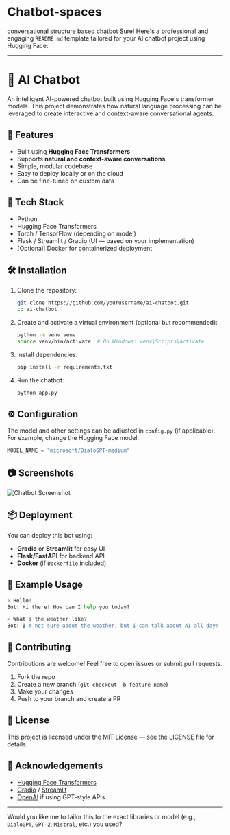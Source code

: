 # Chatbot-spaces
conversational structure based chatbot
Sure! Here's a professional and engaging `README.md` template tailored for your AI chatbot project using Hugging Face:

---

# 🤖 AI Chatbot

An intelligent AI-powered chatbot built using Hugging Face's transformer models. This project demonstrates how natural language processing can be leveraged to create interactive and context-aware conversational agents.

## 🚀 Features

* Built using **Hugging Face Transformers**
* Supports **natural and context-aware conversations**
* Simple, modular codebase
* Easy to deploy locally or on the cloud
* Can be fine-tuned on custom data

## 🧠 Tech Stack

* Python
* Hugging Face Transformers
* Torch / TensorFlow (depending on model)
* Flask / Streamlit / Gradio (UI — based on your implementation)
* \[Optional] Docker for containerized deployment

## 🛠 Installation

1. Clone the repository:

   ```bash
   git clone https://github.com/yourusername/ai-chatbot.git
   cd ai-chatbot
   ```

2. Create and activate a virtual environment (optional but recommended):

   ```bash
   python -m venv venv
   source venv/bin/activate  # On Windows: venv\Scripts\activate
   ```

3. Install dependencies:

   ```bash
   pip install -r requirements.txt
   ```

4. Run the chatbot:

   ```bash
   python app.py
   ```

## ⚙️ Configuration

The model and other settings can be adjusted in `config.py` (if applicable). For example, change the Hugging Face model:

```python
MODEL_NAME = "microsoft/DialoGPT-medium"
```

## 📷 Screenshots

![Chatbot Screenshot](./screenshots/demo.png)

## 📦 Deployment

You can deploy this bot using:

* **Gradio** or **Streamlit** for easy UI
* **Flask/FastAPI** for backend API
* **Docker** (if `Dockerfile` included)

## 🧪 Example Usage

```python
> Hello!
Bot: Hi there! How can I help you today?

> What’s the weather like?
Bot: I'm not sure about the weather, but I can talk about AI all day!
```

## 🤝 Contributing

Contributions are welcome! Feel free to open issues or submit pull requests.

1. Fork the repo
2. Create a new branch (`git checkout -b feature-name`)
3. Make your changes
4. Push to your branch and create a PR

## 📄 License

This project is licensed under the MIT License — see the [LICENSE](./LICENSE) file for details.

## 🙌 Acknowledgements

* [Hugging Face Transformers](https://huggingface.co/transformers/)
* [Gradio](https://gradio.app/) / [Streamlit](https://streamlit.io/)
* [OpenAI](https://openai.com/) if using GPT-style APIs

---

Would you like me to tailor this to the exact libraries or model (e.g., `DialoGPT`, `GPT-2`, `Mistral`, etc.) you used?
